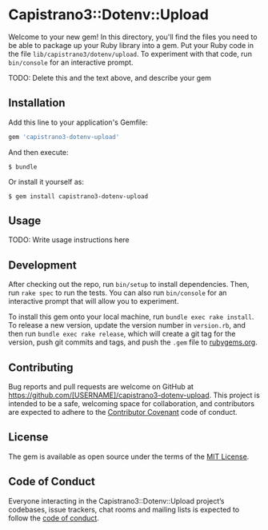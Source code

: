 # Capistrano3::Dotenv::Upload

Welcome to your new gem! In this directory, you'll find the files you need to be able to package up your Ruby library into a gem. Put your Ruby code in the file `lib/capistrano3/dotenv/upload`. To experiment with that code, run `bin/console` for an interactive prompt.

TODO: Delete this and the text above, and describe your gem

## Installation

Add this line to your application's Gemfile:

```ruby
gem 'capistrano3-dotenv-upload'
```

And then execute:

    $ bundle

Or install it yourself as:

    $ gem install capistrano3-dotenv-upload

## Usage

TODO: Write usage instructions here

## Development

After checking out the repo, run `bin/setup` to install dependencies. Then, run `rake spec` to run the tests. You can also run `bin/console` for an interactive prompt that will allow you to experiment.

To install this gem onto your local machine, run `bundle exec rake install`. To release a new version, update the version number in `version.rb`, and then run `bundle exec rake release`, which will create a git tag for the version, push git commits and tags, and push the `.gem` file to [rubygems.org](https://rubygems.org).

## Contributing

Bug reports and pull requests are welcome on GitHub at https://github.com/[USERNAME]/capistrano3-dotenv-upload. This project is intended to be a safe, welcoming space for collaboration, and contributors are expected to adhere to the [Contributor Covenant](http://contributor-covenant.org) code of conduct.

## License

The gem is available as open source under the terms of the [MIT License](https://opensource.org/licenses/MIT).

## Code of Conduct

Everyone interacting in the Capistrano3::Dotenv::Upload project’s codebases, issue trackers, chat rooms and mailing lists is expected to follow the [code of conduct](https://github.com/[USERNAME]/capistrano3-dotenv-upload/blob/master/CODE_OF_CONDUCT.md).
